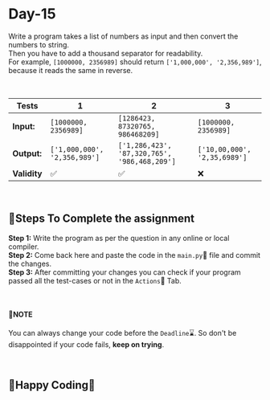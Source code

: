 # Day-15

Write a program takes a list of numbers as input and then convert the numbers to string.  
Then you have to add a thousand separator for readability.  
For example, `[1000000, 2356989]` should return `['1,000,000', '2,356,989']`, because it reads the same in reverse.  

&nbsp;
&nbsp;

**Tests** | **1** | **2** | **3**
--- | --- | --- | --- 
**Input:** | `[1000000, 2356989]` | `[1286423, 87320765, 986468209]` | `[1000000, 2356989]` 
**Output:** | `['1,000,000', '2,356,989']` | `['1,286,423', '87,320,765', '986,468,209']` | `['10,00,000', '2,35,6989']` 
**Validity** | :white_check_mark: | :white_check_mark: | :x:   

&nbsp;
&nbsp;

## :scroll:Steps To Complete the assignment
**Step 1:** Write the program as per the question in any online or local compiler.  
**Step 2:** Come back here and paste the code in the `main.py`:apple: file and commit the changes.  
**Step 3:** After committing your changes you can check if your program passed all the test-cases or not in the `Actions`:green_apple: Tab.  

&nbsp;
&nbsp;

#### :pushpin:**NOTE**
You can always change your code before the `Deadline`:hourglass:. So don't be disappointed if your code fails, **keep on trying**.  

&nbsp;
&nbsp;

## :tada:Happy Coding:tada:
